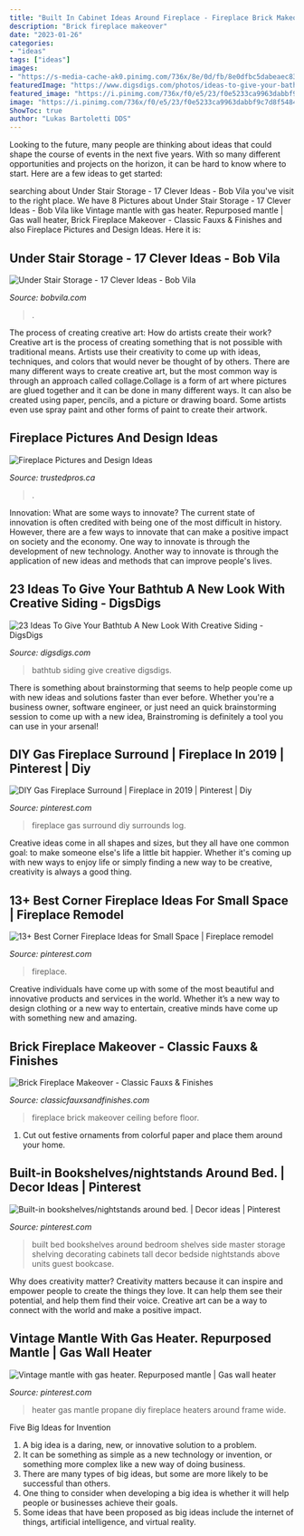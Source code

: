 ```yaml
---
title: "Built In Cabinet Ideas Around Fireplace - Fireplace Brick Makeover Ceiling Before Floor"
description: "Brick fireplace makeover"
date: "2023-01-26"
categories:
- "ideas"
tags: ["ideas"]
images:
- "https://s-media-cache-ak0.pinimg.com/736x/8e/0d/fb/8e0dfbc5dabeaec83600c6fcf8d9757c.jpg"
featuredImage: "https://www.digsdigs.com/photos/ideas-to-give-your-bathtub-a-new-look-with-creative-siding-14.jpg"
featured_image: "https://i.pinimg.com/736x/f0/e5/23/f0e5233ca9963dabbf9c7d8f548418c9.jpg"
image: "https://i.pinimg.com/736x/f0/e5/23/f0e5233ca9963dabbf9c7d8f548418c9.jpg"
ShowToc: true
author: "Lukas Bartoletti DDS"
---
```



Looking to the future, many people are thinking about ideas that could shape the course of events in the next five years. With so many different opportunities and projects on the horizon, it can be hard to know where to start. Here are a few ideas to get started: 

	

		
searching about Under Stair Storage - 17 Clever Ideas - Bob Vila you've visit to the right place. We have 8 Pictures about Under Stair Storage - 17 Clever Ideas - Bob Vila like Vintage mantle with gas heater. Repurposed mantle | Gas wall heater, Brick Fireplace Makeover - Classic Fauxs &amp; Finishes and also Fireplace Pictures and Design Ideas. Here it is:
		
    
## Under Stair Storage - 17 Clever Ideas - Bob Vila

<img loading=lazy src="https://empire-s3-production.bobvila.com/slides/5616/original/BHA_storage_stairs.jpg?1553801244" onerror="this.onerror=null;this.src='https://tse2.mm.bing.net/th?id=OIP.EjnwyVQist2G-MxQmya42gHaJ4&amp;pid=15.1';" alt="Under Stair Storage - 17 Clever Ideas - Bob Vila">

_Source: bobvila.com_

>. 

	

The process of creating creative art: How do artists create their work?
Creative art is the process of creating something that is not possible with traditional means. Artists use their creativity to come up with ideas, techniques, and colors that would never be thought of by others. There are many different ways to create creative art, but the most common way is through an approach called collage.Collage is a form of art where pictures are glued together and it can be done in many different ways. It can also be created using paper, pencils, and a picture or drawing board. Some artists even use spray paint and other forms of paint to create their artwork.

    
## Fireplace Pictures And Design Ideas

<img loading=lazy src="https://trustedpros.ca/img/9785/79760/home-design.jpg" onerror="this.onerror=null;this.src='https://tse2.mm.bing.net/th?id=OIP.uVLNKEnbN2zPfT519ZMiLAHaJ4&amp;pid=15.1';" alt="Fireplace Pictures and Design Ideas">

_Source: trustedpros.ca_

>. 

	

Innovation: What are some ways to innovate?
The current state of innovation is often credited with being one of the most difficult in history. However, there are a few ways to innovate that can make a positive impact on society and the economy. One way to innovate is through the development of new technology. Another way to innovate is through the application of new ideas and methods that can improve people's lives.

    
## 23 Ideas To Give Your Bathtub A New Look With Creative Siding - DigsDigs

<img loading=lazy src="https://www.digsdigs.com/photos/ideas-to-give-your-bathtub-a-new-look-with-creative-siding-14.jpg" onerror="this.onerror=null;this.src='https://tse2.mm.bing.net/th?id=OIP.3KKpG5FEx0vUagyZ9XZ-xgHaJ3&amp;pid=15.1';" alt="23 Ideas To Give Your Bathtub A New Look With Creative Siding - DigsDigs">

_Source: digsdigs.com_

>bathtub siding give creative digsdigs. 

	

There is something about brainstorming that seems to help people come up with new ideas and solutions faster than ever before. Whether you're a business owner, software engineer, or just need an quick brainstorming session to come up with a new idea, Brainstroming is definitely a tool you can use in your arsenal!

    
## DIY Gas Fireplace Surround | Fireplace In 2019 | Pinterest | Diy

<img loading=lazy src="https://i.pinimg.com/736x/d5/17/d8/d517d8b2ad77ae16020a7d3a2d7a8745--fireplace-surround-ideas-diy-gas-log-fireplace-ideas.jpg?b=t" onerror="this.onerror=null;this.src='https://tse3.mm.bing.net/th?id=OIP.v3DEE8KtlLs9hFrZ_pSIVgHaLI&amp;pid=15.1';" alt="DIY Gas Fireplace Surround | Fireplace in 2019 | Pinterest | Diy">

_Source: pinterest.com_

>fireplace gas surround diy surrounds log. 

	

Creative ideas come in all shapes and sizes, but they all have one common goal: to make someone else's life a little bit happier. Whether it's coming up with new ways to enjoy life or simply finding a new way to be creative, creativity is always a good thing.

    
## 13+ Best Corner Fireplace Ideas For Small Space | Fireplace Remodel

<img loading=lazy src="https://i.pinimg.com/736x/f0/e5/23/f0e5233ca9963dabbf9c7d8f548418c9.jpg" onerror="this.onerror=null;this.src='https://tse3.mm.bing.net/th?id=OIP.SbwzhPBKUKr-0FoVfq6IMwHaJ3&amp;pid=15.1';" alt="13+ Best Corner Fireplace Ideas for Small Space | Fireplace remodel">

_Source: pinterest.com_

>fireplace. 

	

Creative individuals have come up with some of the most beautiful and innovative products and services in the world. Whether it’s a new way to design clothing or a new way to entertain, creative minds have come up with something new and amazing.

    
## Brick Fireplace Makeover - Classic Fauxs &amp; Finishes

<img loading=lazy src="http://classicfauxsandfinishes.com/wp-content/uploads/2014/01/Beforebrickfireplaceblog.jpg" onerror="this.onerror=null;this.src='https://tse3.mm.bing.net/th?id=OIP.8QmjtW4_pAeNq3D_NK9C9wHaLH&amp;pid=15.1';" alt="Brick Fireplace Makeover - Classic Fauxs &amp; Finishes">

_Source: classicfauxsandfinishes.com_

>fireplace brick makeover ceiling before floor. 

	

1. Cut out festive ornaments from colorful paper and place them around your home.

    
## Built-in Bookshelves/nightstands Around Bed. | Decor Ideas | Pinterest

<img loading=lazy src="https://s-media-cache-ak0.pinimg.com/736x/8e/0d/fb/8e0dfbc5dabeaec83600c6fcf8d9757c.jpg" onerror="this.onerror=null;this.src='https://tse3.mm.bing.net/th?id=OIP.kPLmLsSwtsJyi_gArQfjOwHaJ4&amp;pid=15.1';" alt="Built-in bookshelves/nightstands around bed. | Decor ideas | Pinterest">

_Source: pinterest.com_

>built bed bookshelves around bedroom shelves side master storage shelving decorating cabinets tall decor bedside nightstands above units guest bookcase. 

	

Why does creativity matter?
Creativity matters because it can inspire and empower people to create the things they love. It can help them see their potential, and help them find their voice. Creative art can be a way to connect with the world and make a positive impact.

    
## Vintage Mantle With Gas Heater. Repurposed Mantle | Gas Wall Heater

<img loading=lazy src="https://i.pinimg.com/736x/b2/67/a9/b267a935dfb109abee550c62e74a61a1.jpg" onerror="this.onerror=null;this.src='https://tse1.mm.bing.net/th?id=OIP.wmh5YEcFSUiynCoD71e_YgHaJ3&amp;pid=15.1';" alt="Vintage mantle with gas heater. Repurposed mantle | Gas wall heater">

_Source: pinterest.com_

>heater gas mantle propane diy fireplace heaters around frame wide. 

	

Five Big Ideas for Invention
1. A big idea is a daring, new, or innovative solution to a problem. 
2. It can be something as simple as a new technology or invention, or something more complex like a new way of doing business. 
3. There are many types of big ideas, but some are more likely to be successful than others. 
4. One thing to consider when developing a big idea is whether it will help people or businesses achieve their goals. 
5. Some ideas that have been proposed as big ideas include the internet of things, artificial intelligence, and virtual reality.

